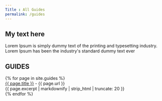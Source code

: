 ```yaml
---
Title : All Guides
permalink: /guides
---
```


## My text here
Lorem Ipsum is simply dummy text of the printing and typesetting industry. Lorem Ipsum has been the industry's standard dummy text ever

<h2>GUIDES</h2>
{% for page in site.guides %}
<div><a href="{{ page.url | relative_url }}">{{ page.title }}</a> - {{ page.url }}</div>
<div>
	{{ page.excerpt | markdownify | strip_html | truncate: 20 }}
</div>
{% endfor %}
